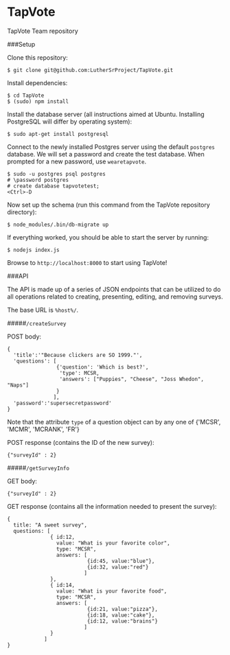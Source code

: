 TapVote
=======

TapVote Team repository



###Setup

Clone this repository:
```
$ git clone git@github.com:LutherSrProject/TapVote.git
```

Install dependencies:
```
$ cd TapVote
$ (sudo) npm install
```

Install the database server (all instructions aimed at Ubuntu. Installing PostgreSQL will differ by operating system):
```
$ sudo apt-get install postgresql
```

Connect to the newly installed Postgres server using the default `postgres` database. We will set a password and
create the test database. When prompted for a new password, use `wearetapvote`.
```
$ sudo -u postgres psql postgres
# \password postgres
# create database tapvotetest;
<Ctrl>-D
```

Now set up the schema (run this command from the TapVote repository directory):
```
$ node_modules/.bin/db-migrate up
```

If everything worked, you should be able to start the server by running:
```
$ nodejs index.js
```

Browse to `http://localhost:8000` to start using TapVote!


###API

The API is made up of a series of JSON endpoints that can be utilized to do all operations related to creating, presenting, editing, and removing surveys.

The base URL is `%host%/`.


#####`/createSurvey`

POST body:
```
{ 
  'title':'"Because clickers are SO 1999."', 
  'questions': [
                {'question': 'Which is best?', 
                 'type': MCSR,
                 'answers': ["Puppies", "Cheese", "Joss Whedon", "Naps"]
                }
               ],
  'password':'supersecretpassword'
}
```

Note that the attribute `type` of a question object can by any one of {'MCSR', 'MCMR', 'MCRANK', 'FR'}


POST response (contains the ID of the new survey):
``` 
{"surveyId" : 2}
```


#####`/getSurveyInfo`

GET body:
```
{"surveyId" : 2}
```

GET response (contains all the information needed to present the survey):
```
{ 
  title: "A sweet survey",
  questions: [
              { id:12,
                value: "What is your favorite color",
                type: "MCSR",
                answers: [
                          {id:45, value:"blue"},
                          {id:32, value:"red"}
                         ]
              },
              { id:14,
                value: "What is your favorite food",
                type: "MCSR",
                answers: [
                          {id:21, value:"pizza"},
                          {id:18, value:"cake"},
                          {id:12, value:"brains"}
                         ]
              }
            ]
}
```
